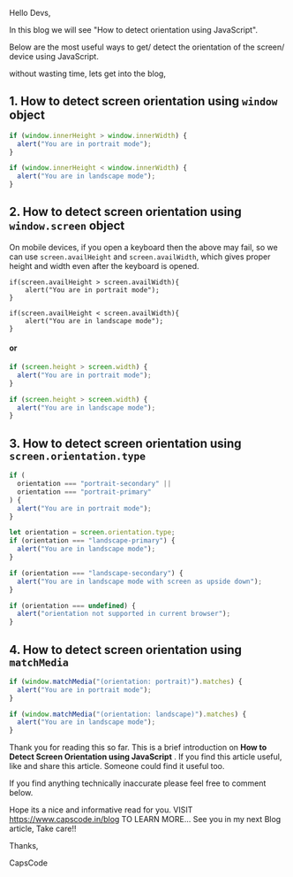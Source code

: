 Hello Devs,

In this blog we will see "How to detect orientation using JavaScript".

Below are the most useful ways to get/ detect the orientation of the screen/ device using JavaScript.

without wasting time, lets get into the blog,

## **1. How to detect screen orientation using `window` object**

```js
if (window.innerHeight > window.innerWidth) {
  alert("You are in portrait mode");
}

if (window.innerHeight < window.innerWidth) {
  alert("You are in landscape mode");
}
```

## **2. How to detect screen orientation using `window.screen` object**

On mobile devices, if you open a keyboard then the above may fail, so we can use `screen.availHeight` and `screen.availWidth`, which gives proper height and width even after the keyboard is opened.

```JS
if(screen.availHeight > screen.availWidth){
    alert("You are in portrait mode");
}

if(screen.availHeight < screen.availWidth){
    alert("You are in landscape mode");
}
```

#### **or**

```javascript
if (screen.height > screen.width) {
  alert("You are in portrait mode");
}

if (screen.height > screen.width) {
  alert("You are in landscape mode");
}
```

## **3. How to detect screen orientation using `screen.orientation.type`**

```js
if (
  orientation === "portrait-secondary" ||
  orientation === "portrait-primary"
) {
  alert("You are in portrait mode");
}

let orientation = screen.orientation.type;
if (orientation === "landscape-primary") {
  alert("You are in landscape mode");
}

if (orientation === "landscape-secondary") {
  alert("You are in landscape mode with screen as upside down");
}

if (orientation === undefined) {
  alert("orientation not supported in current browser");
}
```

## **4. How to detect screen orientation using `matchMedia`**

```javascript
if (window.matchMedia("(orientation: portrait)").matches) {
  alert("You are in portrait mode");
}

if (window.matchMedia("(orientation: landscape)").matches) {
  alert("You are in landscape mode");
}
```

Thank you for reading this so far. This is a brief introduction on **How to Detect Screen Orientation using JavaScript** .
If you find this article useful, like and share this article. Someone could find it useful too.

If you find anything technically inaccurate please feel free to comment below.

Hope its a nice and informative read for you.
VISIT https://www.capscode.in/blog TO LEARN MORE...
See you in my next Blog article, Take care!!

Thanks,

CapsCode
